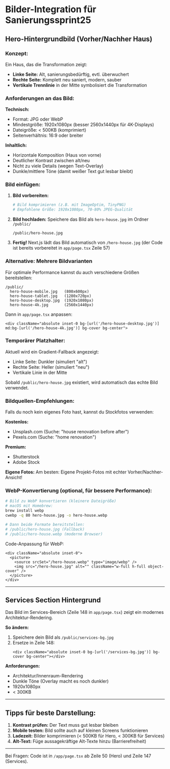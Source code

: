# Bilder-Integration für Sanierungssprint25

## Hero-Hintergrundbild (Vorher/Nachher Haus)

### Konzept:
Ein Haus, das die Transformation zeigt:
- **Linke Seite:** Alt, sanierungsbedürftig, evtl. überwuchert
- **Rechte Seite:** Komplett neu saniert, modern, sauber
- **Vertikale Trennlinie** in der Mitte symbolisiert die Transformation

### Anforderungen an das Bild:

**Technisch:**
- Format: JPG oder WebP
- Mindestgröße: 1920x1080px (besser 2560x1440px für 4K-Displays)
- Dateigröße: < 500KB (komprimiert)
- Seitenverhältnis: 16:9 oder breiter

**Inhaltlich:**
- Horizontale Komposition (Haus von vorne)
- Deutlicher Kontrast zwischen alt/neu
- Nicht zu viele Details (wegen Text-Overlay)
- Dunkle/mittlere Töne (damit weißer Text gut lesbar bleibt)

### Bild einfügen:

1. **Bild vorbereiten:**
   ```bash
   # Bild komprimieren (z.B. mit ImageOptim, TinyPNG)
   # Empfohlene Größe: 1920x1080px, 70-80% JPEG-Qualität
   ```

2. **Bild hochladen:**
   Speichere das Bild als `hero-house.jpg` im Ordner `/public/`
   ```
   /public/hero-house.jpg
   ```

3. **Fertig!**
   Next.js lädt das Bild automatisch von `/hero-house.jpg`
   (der Code ist bereits vorbereitet in `app/page.tsx` Zeile 57)

### Alternative: Mehrere Bildvarianten

Für optimale Performance kannst du auch verschiedene Größen bereitstellen:

```
/public/
  hero-house-mobile.jpg   (800x600px)
  hero-house-tablet.jpg   (1280x720px)
  hero-house-desktop.jpg  (1920x1080px)
  hero-house-4k.jpg       (2560x1440px)
```

Dann in `app/page.tsx` anpassen:
```tsx
<div className="absolute inset-0 bg-[url('/hero-house-desktop.jpg')] md:bg-[url('/hero-house-4k.jpg')] bg-cover bg-center">
```

### Temporärer Platzhalter:

Aktuell wird ein Gradient-Fallback angezeigt:
- Linke Seite: Dunkler (simuliert "alt")
- Rechte Seite: Heller (simuliert "neu")
- Vertikale Linie in der Mitte

Sobald `/public/hero-house.jpg` existiert, wird automatisch das echte Bild verwendet.

### Bildquellen-Empfehlungen:

Falls du noch kein eigenes Foto hast, kannst du Stockfotos verwenden:

**Kostenlos:**
- Unsplash.com (Suche: "house renovation before after")
- Pexels.com (Suche: "home renovation")

**Premium:**
- Shutterstock
- Adobe Stock

**Eigene Fotos:**
Am besten: Eigene Projekt-Fotos mit echter Vorher/Nachher-Ansicht!

### WebP-Konvertierung (optional, für bessere Performance):

```bash
# Bild zu WebP konvertieren (kleinere Dateigröße)
# macOS mit Homebrew:
brew install webp
cwebp -q 80 hero-house.jpg -o hero-house.webp

# Dann beide Formate bereitstellen:
# /public/hero-house.jpg (Fallback)
# /public/hero-house.webp (moderne Browser)
```

Code-Anpassung für WebP:
```tsx
<div className="absolute inset-0">
  <picture>
    <source srcSet="/hero-house.webp" type="image/webp" />
    <img src="/hero-house.jpg" alt="" className="w-full h-full object-cover" />
  </picture>
</div>
```

---

## Services Section Hintergrund

Das Bild im Services-Bereich (Zeile 148 in `app/page.tsx`) zeigt ein modernes Architektur-Rendering.

**So ändern:**
1. Speichere dein Bild als `/public/services-bg.jpg`
2. Ersetze in Zeile 148:
   ```tsx
   <div className="absolute inset-0 bg-[url('/services-bg.jpg')] bg-cover bg-center"></div>
   ```

**Anforderungen:**
- Architektur/Innenraum-Rendering
- Dunkle Töne (Overlay macht es noch dunkler)
- 1920x1080px
- < 300KB

---

## Tipps für beste Darstellung:

1. **Kontrast prüfen:** Der Text muss gut lesbar bleiben
2. **Mobile testen:** Bild sollte auch auf kleinen Screens funktionieren
3. **Ladezeit:** Bilder komprimieren (< 500KB für Hero, < 300KB für Services)
4. **Alt-Text:** Füge aussagekräftige Alt-Texte hinzu (Barrierefreiheit)

---

Bei Fragen: Code ist in `/app/page.tsx` ab Zeile 50 (Hero) und Zeile 147 (Services).
